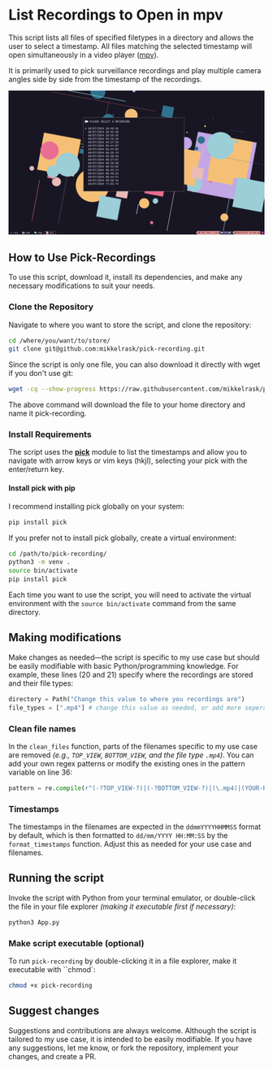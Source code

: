 # List Recordings to Open in mpv
This script lists all files of specified filetypes in a directory and allows the user to select a timestamp. All files matching the selected timestamp will open simultaneously in a video player ([mpv](https://mpv.io/)).

It is primarily used to pick surveillance recordings and play multiple camera angles side by side from the timestamp of the recordings.

![pick-recording running in kitty](./screenshot.png)

## How to Use Pick-Recordings
To use this script, download it, install its dependencies, and make any necessary modifications to suit your needs.

### Clone the Repository
Navigate to where you want to store the script, and clone the repository:
```sh
cd /where/you/want/to/store/
git clone git@github.com:mikkelrask/pick-recording.git
```
Since the script is only one file, you can also download it directly with wget if you don't use git:
```sh
wget -cq --show-progress https://raw.githubusercontent.com/mikkelrask/pick-recording/main/App.py -o ~/pick-recording
```
The above command will download the file to your home directory and name it pick-recording.

### Install Requirements

The script uses the [**pick**](https://pypi.org/project/pick) module to list the timestamps and allow you to navigate with arrow keys or vim keys (hkjl), selecting your pick with the enter/return key.

#### Install pick with pip
I recommend installing pick globally on your system:
```sh
pip install pick
```
If you prefer not to install pick globally, create a virtual environment:
```sh
cd /path/to/pick-recording/
python3 -m venv .
source bin/activate
pip install pick
```
Each time you want to use the script, you will need to activate the virtual environment with the `source bin/activate` command from the same directory.

## Making modifications
Make changes as needed—the script is specific to my use case but should be easily modifiable with basic Python/programming knowledge. For example, these lines (20 and 21) specify where the recordings are stored and their file types:
```py
directory = Path("Change this value to where you recordings are")
file_types = [".mp4"] # change this value as needed, or add more seperated by commas
```
### Clean file names
In the `clean_files` function, parts of the filenames specific to my use case are removed _(e.g., `TOP_VIEW`, `BOTTOM_VIEW`, and the file type `.mp4`)_. You can add your own regex patterns or modify the existing ones in the pattern variable on line 36:
```py
pattern = re.compile(r"(-?TOP_VIEW-?)|(-?BOTTOM_VIEW-?)|(\.mp4)|(YOUR-REGEX-HERE)")
```

### Timestamps
The timestamps in the filenames are expected in the `ddmmYYYYHHMMSS` format by default, which is then formatted to `dd/mm/YYYY HH:MM:SS` by the `format_timestamps` function. Adjust this as needed for your use case and filenames.

## Running the script
Invoke the script with Python from your terminal emulator, or double-click the file in your file explorer _(making it executable first if necessary)_:
```sh
python3 App.py
```
### Make script executable (optional)
To run `pick-recording` by double-clicking it in a file explorer, make it executable with ``chmod`:
```sh
chmod +x pick-recording
```

## Suggest changes
Suggestions and contributions are always welcome. Although the script is tailored to my use case, it is intended to be easily modifiable. If you have any suggestions, let me know, or fork the repository, implement your changes, and create a PR.